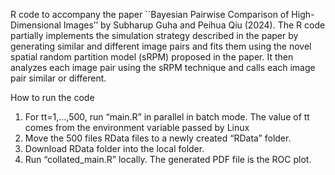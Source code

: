 R code to accompany the paper ``Bayesian   Pairwise Comparison of  High-Dimensional Images’’ by Subharup Guha and Peihua Qiu (2024). The R code partially implements the simulation strategy described in the paper by generating similar and different image pairs and fits them using the novel spatial random partition model (sRPM) proposed in the paper. It then analyzes each image pair using the sRPM technique and calls each image pair similar or different. 

How to run the code
1.	For tt=1,…,500, run “main.R” in parallel in batch mode. The value of tt comes from the environment variable passed by Linux
2.	Move the 500 files RData files to a newly created “RData” folder. 
3.	Download RData folder into the local folder.
4.	Run “collated_main.R” locally. The generated PDF file is the ROC plot. 

